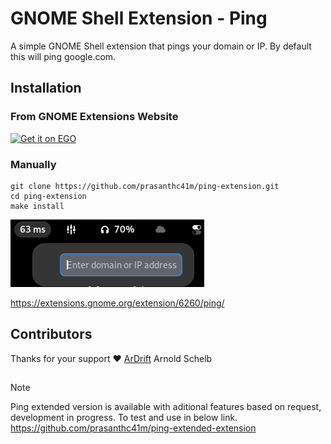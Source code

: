 # GNOME Shell Extension - Ping
A simple GNOME Shell extension that pings your domain or IP. By default this will ping google.com.

## Installation
### From GNOME Extensions Website
<a href="https://extensions.gnome.org/extension/6260/ping/">
<img src="https://raw.githubusercontent.com/prasanthc41m/switch-x11-wayland/main/img/get-it-on-ego.svg" alt="Get it on EGO" width="200" />
</a>

### Manually

```
git clone https://github.com/prasanthc41m/ping-extension.git
cd ping-extension
make install
```
![logo](https://github.com/prasanthc41m/ping-extension/blob/main/ping-extension.png)


https://extensions.gnome.org/extension/6260/ping/
##
## Contributors
Thanks for your support :heart:
[ArDrift](https://github.com/ArDrift) Arnold Schelb 

##

> [!NOTE]  
> Ping extended version is available with aditional features based on request, development in progress. To test and use in below link.
> https://github.com/prasanthc41m/ping-extended-extension
